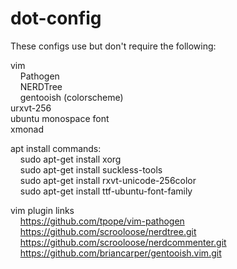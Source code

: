 dot-config
==========
  
  
These configs use but don't require the following:  
  
vim  
&nbsp;&nbsp;&nbsp;&nbsp;Pathogen  
&nbsp;&nbsp;&nbsp;&nbsp;NERDTree  
&nbsp;&nbsp;&nbsp;&nbsp;gentooish (colorscheme)  
urxvt-256  
ubuntu monospace font  
xmonad  
  
  
apt install commands:  
&nbsp;&nbsp;&nbsp;&nbsp;sudo apt-get install xorg  
&nbsp;&nbsp;&nbsp;&nbsp;sudo apt-get install suckless-tools  
&nbsp;&nbsp;&nbsp;&nbsp;sudo apt-get install rxvt-unicode-256color  
&nbsp;&nbsp;&nbsp;&nbsp;sudo apt-get install ttf-ubuntu-font-family  
  
  
vim plugin links  
&nbsp;&nbsp;&nbsp;&nbsp;https://github.com/tpope/vim-pathogen  
&nbsp;&nbsp;&nbsp;&nbsp;https://github.com/scrooloose/nerdtree.git  
&nbsp;&nbsp;&nbsp;&nbsp;https://github.com/scrooloose/nerdcommenter.git  
&nbsp;&nbsp;&nbsp;&nbsp;https://github.com/briancarper/gentooish.vim.git  
  
